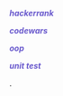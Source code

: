 <p style="color:SlateBlue;"><b><i> hackerrank</i></b> </p>
<p style="color:SlateBlue;"><b><i> codewars</i></b> </p>
<p style="color:SlateBlue;"><b><i> oop</i></b> </p>
<p style="color:SlateBlue;"><b><i> unit test</i></b> </p>








.

